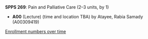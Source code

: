 **SPPS 269**: Pain and Palliative Care (2–3 units, by 1)

- **A00** (Lecture) (time and location TBA) by Atayee, Rabia Samady (A00309419)

[Enrollment numbers over time](./SPPS269.tsv)
